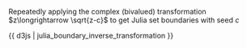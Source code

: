 Repeatedly applying the complex (bivalued) transformation $z\longrightarrow \sqrt{z-c}$ to get Julia set boundaries with seed $c$

{{ d3js | julia_boundary_inverse_transformation }}